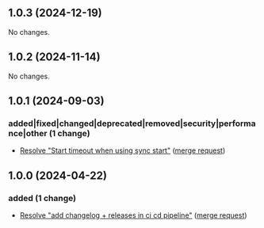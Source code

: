 ## 1.0.3 (2024-12-19)

No changes.

## 1.0.2 (2024-11-14)

No changes.

## 1.0.1 (2024-09-03)

### added|fixed|changed|deprecated|removed|security|performance|other (1 change)

- [Resolve "Start timeout when using sync start"](https://gitlab.jsc.fz-juelich.de/jupyterjsc/packages/jupyterhub-outpostspawner/-/commit/4dcc16722f1e322801c39e6ae64e2c6bbdf4cf2d) ([merge request](https://gitlab.jsc.fz-juelich.de/jupyterjsc/packages/jupyterhub-outpostspawner/-/merge_requests/4))

## 1.0.0 (2024-04-22)

### added (1 change)

- [Resolve "add changelog + releases in ci cd pipeline"](jupyterjsc/packages/jupyterhub-outpostspawner@f215e9c2ea33d5de5ff112e1a4b03d536b7f9ac3) ([merge request](jupyterjsc/packages/jupyterhub-outpostspawner!3))
